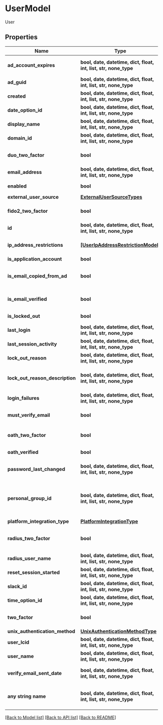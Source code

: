 # UserModel

User

## Properties
Name | Type | Description | Notes
------------ | ------------- | ------------- | -------------
**ad_account_expires** | **bool, date, datetime, dict, float, int, list, str, none_type** | Active Directory account expiration time | [optional] 
**ad_guid** | **bool, date, datetime, dict, float, int, list, str, none_type** | Active Directory unique identifier | [optional] 
**created** | **bool, date, datetime, dict, float, int, list, str, none_type** | User creation time | [optional] 
**date_option_id** | **bool, date, datetime, dict, float, int, list, str, none_type** | DateOptionId | [optional] 
**display_name** | **bool, date, datetime, dict, float, int, list, str, none_type** | Display name | [optional] 
**domain_id** | **bool, date, datetime, dict, float, int, list, str, none_type** | Active Directory domain ID | [optional] 
**duo_two_factor** | **bool** | Whether Duo two-factor authentication is enabled | [optional] 
**email_address** | **bool, date, datetime, dict, float, int, list, str, none_type** | Email address | [optional] 
**enabled** | **bool** | Whether the user account is enabled | [optional] 
**external_user_source** | [**ExternalUserSourceTypes**](ExternalUserSourceTypes.md) |  | [optional] 
**fido2_two_factor** | **bool** | Whether FIDO2 two-factor authentication is enabled | [optional] 
**id** | **bool, date, datetime, dict, float, int, list, str, none_type** | User ID | [optional] 
**ip_address_restrictions** | [**[UserIpAddressRestrictionModel]**](UserIpAddressRestrictionModel.md) | Array of IP Address Restrictions for the user. | [optional] 
**is_application_account** | **bool** | IsApplicationAccount | [optional] 
**is_email_copied_from_ad** | **bool** | Whether the email address is derived from the Active Directory account | [optional] 
**is_email_verified** | **bool** | Whether the email address has been verified | [optional] 
**is_locked_out** | **bool** | Whether the user is locked out | [optional] 
**last_login** | **bool, date, datetime, dict, float, int, list, str, none_type** | Time of last login | [optional] 
**last_session_activity** | **bool, date, datetime, dict, float, int, list, str, none_type** | Time of last session activity | [optional] 
**lock_out_reason** | **bool, date, datetime, dict, float, int, list, str, none_type** | The reason for the lock out | [optional] 
**lock_out_reason_description** | **bool, date, datetime, dict, float, int, list, str, none_type** | An optional description of the reason for the lock out | [optional] 
**login_failures** | **bool, date, datetime, dict, float, int, list, str, none_type** | Number of login failures | [optional] 
**must_verify_email** | **bool** | Whether the user must verify their email address | [optional] 
**oath_two_factor** | **bool** | Whether OATH two-factor authentication is enabled | [optional] 
**oath_verified** | **bool** | Whether OATH has been verified | [optional] 
**password_last_changed** | **bool, date, datetime, dict, float, int, list, str, none_type** | Time when the password was last changed | [optional] 
**personal_group_id** | **bool, date, datetime, dict, float, int, list, str, none_type** | The personal group ID for this user.  Each user has a personal group that is a group that only contains that user. | [optional] 
**platform_integration_type** | [**PlatformIntegrationType**](PlatformIntegrationType.md) |  | [optional] 
**radius_two_factor** | **bool** | Whether RADIUS two-factor authentication is enabled | [optional] 
**radius_user_name** | **bool, date, datetime, dict, float, int, list, str, none_type** | RADIUS username | [optional] 
**reset_session_started** | **bool, date, datetime, dict, float, int, list, str, none_type** | ResetSessionStarted | [optional] 
**slack_id** | **bool, date, datetime, dict, float, int, list, str, none_type** | Slack ID of the user | [optional] 
**time_option_id** | **bool, date, datetime, dict, float, int, list, str, none_type** | TimeOptionId | [optional] 
**two_factor** | **bool** | Whether two-factor authentication is enabled | [optional] 
**unix_authentication_method** | [**UnixAuthenticationMethodType**](UnixAuthenticationMethodType.md) |  | [optional] 
**user_lcid** | **bool, date, datetime, dict, float, int, list, str, none_type** | UserLcid | [optional] 
**user_name** | **bool, date, datetime, dict, float, int, list, str, none_type** | User name | [optional] 
**verify_email_sent_date** | **bool, date, datetime, dict, float, int, list, str, none_type** | Time when the verification email was sent | [optional] 
**any string name** | **bool, date, datetime, dict, float, int, list, str, none_type** | any string name can be used but the value must be the correct type | [optional]

[[Back to Model list]](../README.md#documentation-for-models) [[Back to API list]](../README.md#documentation-for-api-endpoints) [[Back to README]](../README.md)


